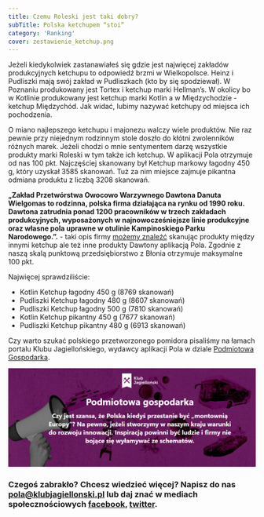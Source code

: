 ```yaml
---
title: Czemu Roleski jest taki dobry?
subTitle: Polska ketchupem “stoi”
category: 'Ranking'
cover: zestawienie_ketchup.png
---
```


Jeżeli kiedykolwiek zastanawiałeś się gdzie jest najwięcej zakładów produkcyjnych ketchupu to odpowiedź brzmi w Wielkopolsce. Heinz i Pudliszki mają swój zakład w Pudliszkach (kto by się spodziewał). W Poznaniu produkowany jest Tortex i ketchup marki Hellman’s. W okolicy bo w Kotlinie produkowany jest ketchup marki Kotlin a w Międzychodzie - ketchup Międzychód. Jak widać, lubimy nazywać ketchupy od miejsca ich pochodzenia.

O miano najlepszego ketchupu i majonezu walczy wiele produktów. Nie raz pewnie przy niejednym rodzinnym stole doszło do kłótni zwolenników różnych marek. Jeżeli chodzi o mnie sentymentem darzę wszystkie produkty marki Roleski w tym także ich ketchup. W aplikacji Pola otrzymuje od nas 100 pkt. Najczęściej skanowany był Ketchup markowy łagodny 450 g, który uzyskał 3585 skanowań. Tuż za nim miejsce zajmuje pikantna odmiana produktu z liczbą 3208 skanowań.

**„Zakład Przetwórstwa Owocowo Warzywnego Dawtona Danuta Wielgomas to rodzinna, polska firma działająca na rynku od 1990 roku. Dawtona zatrudnia ponad 1200 pracowników w trzech zakładach produkcyjnych, wyposażonych w najnowocześniejsze linie produkcyjne oraz własne pola uprawne w otulinie Kampinoskiego Parku Narodowego.”.** - taki opis firmy [możemy znaleźć](https://www.pola-app.pl/) skanując produkty między innymi ketchup ale też inne produkty Dawtony aplikacją Pola. Zgodnie z naszą skalą punktową przedsiębiorstwo z Błonia otrzymuje maksymalne 100 pkt.

Najwięcej sprawdziliście:

- Kotlin Ketchup łagodny 450 g (8769 skanowań)
- Pudliszki Ketchup łagodny 480 g (8607 skanowań)
- Pudliszki Ketchup łagodny 500 g (7810 skanowań)
- Kotlin Ketchup pikantny 450 g (7677 skanowań)
- Pudliszki Ketchup pikantny 480 g (6913 skanowań)

Czy warto szukać polskiego przetworzonego pomidora pisaliśmy na łamach portalu Klubu Jagiellońskiego, wydawcy aplikacji Pola w dziale [Podmiotowa Gospodarka](https://klubjagiellonski.pl/2017/10/18/wydali-2-miliony-aplikacja-ledwo-dziala-jak-rzadowa-agencja-promuje-regionalne-produkty/).

![](PG.PNG)

### Czegoś zabrakło? Chcesz wiedzieć więcej? Napisz do nas **pola@klubjagiellonski.pl** lub daj znać w mediach społecznościowych [facebook](https://www.facebook.com/app.pola), [twitter](https://twitter.com/pola_app).
